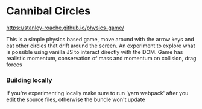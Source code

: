 # Cannibal Circles

https://stanley-roache.github.io/physics-game/

This is a simple physics based game, move around with the arrow keys and eat other circles that drift around the screen. An experiment to explore what is possible using vanilla JS to interact directly with the DOM.
Game has realistic momentum, conservation of mass and momentum on collision, drag forces 

### Building locally

If you're experimenting locally make sure to run 'yarn webpack' after you edit the source files, otherwise the bundle won't update
